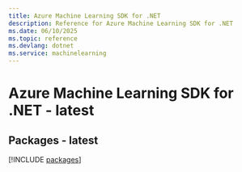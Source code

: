 ```yaml
---
title: Azure Machine Learning SDK for .NET
description: Reference for Azure Machine Learning SDK for .NET
ms.date: 06/10/2025
ms.topic: reference
ms.devlang: dotnet
ms.service: machinelearning
---
```

# Azure Machine Learning SDK for .NET - latest
## Packages - latest
[!INCLUDE [packages](machine-learning-index.md)]